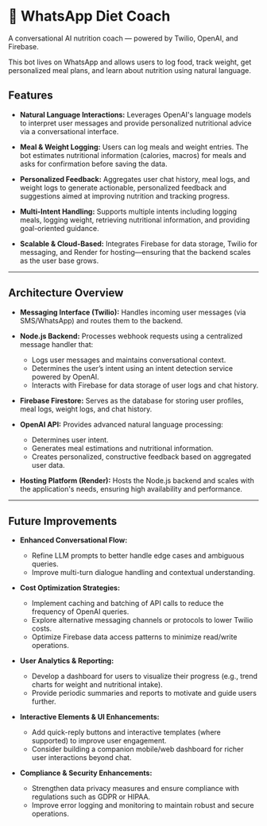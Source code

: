 # 📱 WhatsApp Diet Coach

A conversational AI nutrition coach — powered by Twilio, OpenAI, and Firebase.

This bot lives on WhatsApp and allows users to log food, track weight, get personalized meal plans, and learn about nutrition using natural language.

## Features

- **Natural Language Interactions:**
  Leverages OpenAI's language models to interpret user messages and provide personalized nutritional advice via a conversational interface.

- **Meal & Weight Logging:**
  Users can log meals and weight entries. The bot estimates nutritional information (calories, macros) for meals and asks for confirmation before saving the data.

- **Personalized Feedback:**
  Aggregates user chat history, meal logs, and weight logs to generate actionable, personalized feedback and suggestions aimed at improving nutrition and tracking progress.

- **Multi-Intent Handling:**
  Supports multiple intents including logging meals, logging weight, retrieving nutritional information, and providing goal-oriented guidance.

- **Scalable & Cloud-Based:**
  Integrates Firebase for data storage, Twilio for messaging, and Render for hosting—ensuring that the backend scales as the user base grows.

---

## Architecture Overview

- **Messaging Interface (Twilio):**
  Handles incoming user messages (via SMS/WhatsApp) and routes them to the backend.

- **Node.js Backend:**
  Processes webhook requests using a centralized message handler that:
  - Logs user messages and maintains conversational context.
  - Determines the user’s intent using an intent detection service powered by OpenAI.
  - Interacts with Firebase for data storage of user logs and chat history.

- **Firebase Firestore:**
  Serves as the database for storing user profiles, meal logs, weight logs, and chat history.

- **OpenAI API:**
  Provides advanced natural language processing:
  - Determines user intent.
  - Generates meal estimations and nutritional information.
  - Creates personalized, constructive feedback based on aggregated user data.

- **Hosting Platform (Render):**
  Hosts the Node.js backend and scales with the application's needs, ensuring high availability and performance.

---

## Future Improvements

- **Enhanced Conversational Flow:**
  - Refine LLM prompts to better handle edge cases and ambiguous queries.
  - Improve multi-turn dialogue handling and contextual understanding.

- **Cost Optimization Strategies:**
  - Implement caching and batching of API calls to reduce the frequency of OpenAI queries.
  - Explore alternative messaging channels or protocols to lower Twilio costs.
  - Optimize Firebase data access patterns to minimize read/write operations.

- **User Analytics & Reporting:**
  - Develop a dashboard for users to visualize their progress (e.g., trend charts for weight and nutritional intake).
  - Provide periodic summaries and reports to motivate and guide users further.

- **Interactive Elements & UI Enhancements:**
  - Add quick-reply buttons and interactive templates (where supported) to improve user engagement.
  - Consider building a companion mobile/web dashboard for richer user interactions beyond chat.

- **Compliance & Security Enhancements:**
  - Strengthen data privacy measures and ensure compliance with regulations such as GDPR or HIPAA.
  - Improve error logging and monitoring to maintain robust and secure operations.
